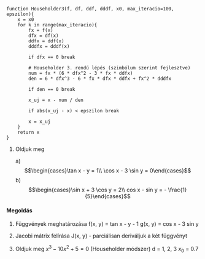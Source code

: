 ```pseudo
function Householder3(f, df, ddf, dddf, x0, max_iteracio=100, epszilon){
	x = x0
	for k in range(max_iteracio){
		fx = f(x)
		dfx = df(x)
		ddfx = ddf(x)
		dddfx = dddf(x)

		if dfx == 0 break

		# Householder 3. rendű lépés (szimbólum szerint fejlesztve)
		num = fx * (6 * dfx^2 - 3 * fx * ddfx)
		den = 6 * dfx^3 - 6 * fx * dfx * ddfx + fx^2 * dddfx

		if den == 0 break

		x_uj = x - num / den

		if abs(x_uj - x) < epszilon break

		x = x_uj
	}
	return x
}
```
1. Oldjuk meg
   
   a) $$\begin{cases}\tan x - y = 1\\
     \cos x - 3 \sin y = 0\end{cases}$$
   b) $$\begin{cases}\sin x + 3 \cos y = 2\\
     cos x - sin y = - \frac{1}{5}\end{cases}$$
#### Megoldás
1. Függvények meghatározása
   f(x, y) = tan x - y - 1
   g(x, y) = cos x - 3 sin y
   
2. Jacobi mátrix felírása
   J(x, y) - parciálisan deriváljuk a két függvényt
   
3.  Oldjuk meg
	 $x^3 - 10 x^2 + 5 = 0$ (Householder módszer)
	 d = 1, 2, 3
	 $x_0$ = 0.7
	 